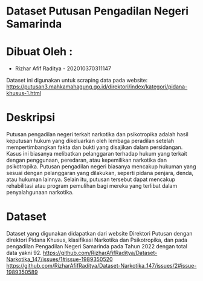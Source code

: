 # Dataset Putusan Pengadilan Negeri Samarinda

# Dibuat Oleh : 
- Rizhar Afif Raditya - 202010370311147

Dataset ini digunakan untuk scraping data pada website: https://putusan3.mahkamahagung.go.id/direktori/index/kategori/pidana-khusus-1.html


# Deskripsi
Putusan pengadilan negeri terkait narkotika dan psikotropika adalah hasil keputusan hukum yang dikeluarkan oleh lembaga peradilan setelah mempertimbangkan fakta dan bukti yang disajikan dalam persidangan. Kasus ini biasanya melibatkan pelanggaran terhadap hukum yang terkait dengan penggunaan, peredaran, atau kepemilikan narkotika dan psikotropika. Putusan pengadilan negeri biasanya mencakup hukuman yang sesuai dengan pelanggaran yang dilakukan, seperti pidana penjara, denda, atau hukuman lainnya. Selain itu, putusan tersebut dapat mencakup rehabilitasi atau program pemulihan bagi mereka yang terlibat dalam penyalahgunaan narkotika.

# Dataset
Dataset yang digunakan didapatkan dari website Direktori Putusan dengan direktori Pidana Khusus, klasifikasi Narkotika dan Psikotropika, dan pada pengadilan Pengadilan Negeri Samarinda pada Tahun 2022 dengan total data yakni 92. 
https://github.com/RizharAfifRaditya/Dataset-Narkotika_147/issues/1#issue-1989350520
https://github.com/RizharAfifRaditya/Dataset-Narkotika_147/issues/2#issue-1989350589
